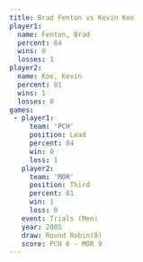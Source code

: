 ```yaml
---
title: Brad Fenton vs Kevin Koe
player1:            
  name: Fenton, Brad
  percent: 84       
  wins: 0           
  losses: 1         
player2:            
  name: Koe, Kevin  
  percent: 81       
  wins: 1           
  losses: 0         
games:
 - player1:        
     team: 'PCH'   
     position: Lead
     percent: 84   
     win: 0        
     loss: 1       
   player2:         
     team: 'MOR'    
     position: Third
     percent: 81    
     win: 1         
     loss: 0        
   event: Trials (Men) 
   year: 2005          
   draw: Round Robin(8)
   score: PCH 6 - MOR 9
---
```

